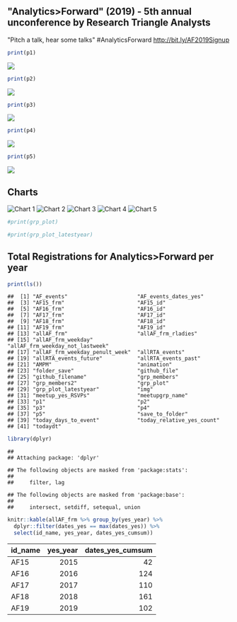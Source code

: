 "Analytics&gt;Forward" (2019) - 5th annual unconference by Research Triangle Analysts
-------------------------------------------------------------------------------------

"Pitch a talk, hear some talks" \#AnalyticsForward <http://bit.ly/AF2019Signup>

``` r
print(p1)
```

![](README_files/figure-markdown_github/AF_2019-1.png)

``` r
print(p2)
```

![](README_files/figure-markdown_github/AF_2019-2.png)

``` r
print(p3)
```

![](README_files/figure-markdown_github/AF_2019-3.png)

``` r
print(p4)
```

![](README_files/figure-markdown_github/AF_2019-4.png)

``` r
print(p5)
```

![](README_files/figure-markdown_github/AF_2019-5.png)

Charts
------

![Chart 1](af_2019-1.png) ![Chart 2](af_2019-2.png) ![Chart 3](af_2019-3.png) ![Chart 4](af_2019-4.png) ![Chart 5](af_2019-5.png)

``` r
#print(grp_plot)
```

``` r
#print(grp_plot_latestyear)
```

Total Registrations for Analytics&gt;Forward per year
-----------------------------------------------------

``` r
print(ls())
```

    ##  [1] "AF_events"                      "AF_events_dates_yes"           
    ##  [3] "AF15_frm"                       "AF15_id"                       
    ##  [5] "AF16_frm"                       "AF16_id"                       
    ##  [7] "AF17_frm"                       "AF17_id"                       
    ##  [9] "AF18_frm"                       "AF18_id"                       
    ## [11] "AF19_frm"                       "AF19_id"                       
    ## [13] "allAF_frm"                      "allAF_frm_rladies"             
    ## [15] "allAF_frm_weekday"              "allAF_frm_weekday_not_lastweek"
    ## [17] "allAF_frm_weekday_penult_week"  "allRTA_events"                 
    ## [19] "allRTA_events_future"           "allRTA_events_past"            
    ## [21] "AMPM"                           "animation"                     
    ## [23] "folder_save"                    "github_file"                   
    ## [25] "github_filename"                "grp_members"                   
    ## [27] "grp_members2"                   "grp_plot"                      
    ## [29] "grp_plot_latestyear"            "img"                           
    ## [31] "meetup_yes_RSVPs"               "meetupgrp_name"                
    ## [33] "p1"                             "p2"                            
    ## [35] "p3"                             "p4"                            
    ## [37] "p5"                             "save_to_folder"                
    ## [39] "today_days_to_event"            "today_relative_yes_count"      
    ## [41] "todaydt"

``` r
library(dplyr)
```

    ## 
    ## Attaching package: 'dplyr'

    ## The following objects are masked from 'package:stats':
    ## 
    ##     filter, lag

    ## The following objects are masked from 'package:base':
    ## 
    ##     intersect, setdiff, setequal, union

``` r
knitr::kable(allAF_frm %>% group_by(yes_year) %>% 
  dplyr::filter(dates_yes == max(dates_yes)) %>%
  select(id_name, yes_year, dates_yes_cumsum))
```

| id\_name |  yes\_year|  dates\_yes\_cumsum|
|:---------|----------:|-------------------:|
| AF15     |       2015|                  42|
| AF16     |       2016|                 124|
| AF17     |       2017|                 110|
| AF18     |       2018|                 161|
| AF19     |       2019|                 102|
